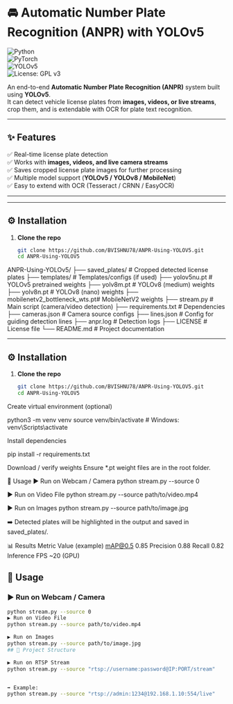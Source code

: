 # 🚘 Automatic Number Plate Recognition (ANPR) with YOLOv5  

![Python](https://img.shields.io/badge/Python-3.8%2B-blue?logo=python)  
![PyTorch](https://img.shields.io/badge/PyTorch-%23EE4C2C?logo=pytorch&logoColor=white)  
![YOLOv5](https://img.shields.io/badge/YOLOv5-Object%20Detection-green)  
![License: GPL v3](https://img.shields.io/badge/License-GPLv3-blue.svg)  

An end-to-end **Automatic Number Plate Recognition (ANPR)** system built using **YOLOv5**.  
It can detect vehicle license plates from **images, videos, or live streams**, crop them, and is extendable with OCR for plate text recognition.  

---

## ✨ Features

✅ Real-time license plate detection  
✅ Works with **images, videos, and live camera streams**  
✅ Saves cropped license plate images for further processing  
✅ Multiple model support (**YOLOv5 / YOLOv8 / MobileNet**)  
✅ Easy to extend with OCR (Tesseract / CRNN / EasyOCR)  

---

---

## ⚙️ Installation

1. **Clone the repo**
   ```bash
   git clone https://github.com/BVISHNU78/ANPR-Using-YOLOV5.git
   cd ANPR-Using-YOLOV5
ANPR-Using-YOLOv5/
├── saved_plates/ # Cropped detected license plates
├── templates/ # Templates/configs (if used)
├── yolov5nu.pt # YOLOv5 pretrained weights
├── yolv8m.pt # YOLOv8 (medium) weights
├── yolv8n.pt # YOLOv8 (nano) weights
├── mobilenetv2_bottleneck_wts.pt# MobileNetV2 weights
├── stream.py # Main script (camera/video detection)
├── requirements.txt # Dependencies
├── cameras.json # Camera source configs
├── lines.json # Config for guiding detection lines
├── anpr.log # Detection logs
├── LICENSE # License file
└── README.md # Project documentation


---

## ⚙️ Installation

1. **Clone the repo**
   ```bash
   git clone https://github.com/BVISHNU78/ANPR-Using-YOLOV5.git
   cd ANPR-Using-YOLOV5


Create virtual environment (optional)

python3 -m venv venv
source venv/bin/activate   # Windows: venv\Scripts\activate


Install dependencies

pip install -r requirements.txt


Download / verify weights
Ensure *.pt weight files are in the root folder.

🚀 Usage
▶️ Run on Webcam / Camera
python stream.py --source 0

▶️ Run on Video File
python stream.py --source path/to/video.mp4

▶️ Run on Images
python stream.py --source path/to/image.jpg


➡️ Detected plates will be highlighted in the output and saved in saved_plates/.

📊 Results
Metric	Value (example)
mAP@0.5	0.85
Precision	0.88
Recall	0.82
Inference FPS	~20 (GPU)

## 🚀 Usage

### ▶️ Run on Webcam / Camera
```bash
python stream.py --source 0
▶️ Run on Video File
python stream.py --source path/to/video.mp4

▶️ Run on Images
python stream.py --source path/to/image.jpg
## 📂 Project Structure

▶️ Run on RTSP Stream
python stream.py --source "rtsp://username:password@IP:PORT/stream"


➡️ Example:
python stream.py --source "rtsp://admin:1234@192.168.1.10:554/live"
